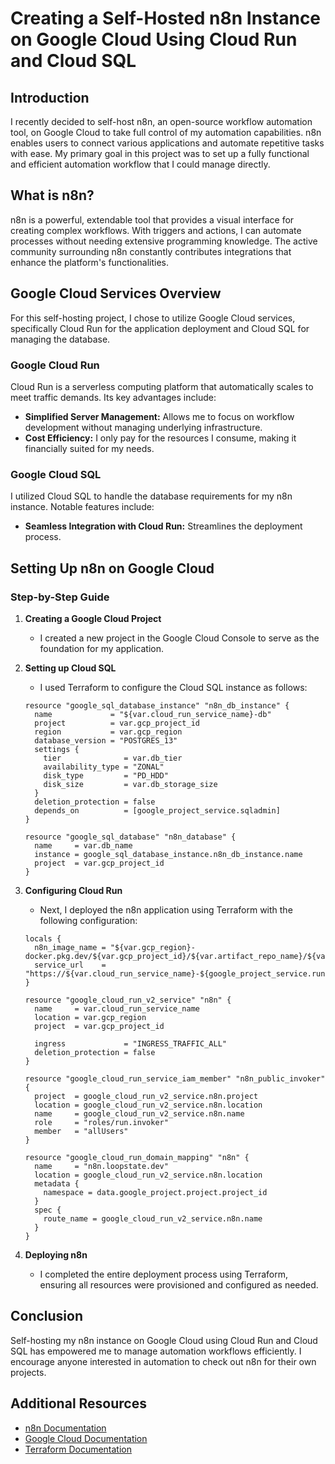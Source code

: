 # Creating a Self-Hosted n8n Instance on Google Cloud Using Cloud Run and Cloud SQL

## Introduction

I recently decided to self-host n8n, an open-source workflow automation tool, on Google Cloud to take full control of my automation capabilities. n8n enables users to connect various applications and automate repetitive tasks with ease. My primary goal in this project was to set up a fully functional and efficient automation workflow that I could manage directly.

## What is n8n?

n8n is a powerful, extendable tool that provides a visual interface for creating complex workflows. With triggers and actions, I can automate processes without needing extensive programming knowledge. The active community surrounding n8n constantly contributes integrations that enhance the platform's functionalities.

## Google Cloud Services Overview

For this self-hosting project, I chose to utilize Google Cloud services, specifically Cloud Run for the application deployment and Cloud SQL for managing the database.

### Google Cloud Run

Cloud Run is a serverless computing platform that automatically scales to meet traffic demands. Its key advantages include:
- **Simplified Server Management:** Allows me to focus on workflow development without managing underlying infrastructure.
- **Cost Efficiency:** I only pay for the resources I consume, making it financially suited for my needs.

### Google Cloud SQL

I utilized Cloud SQL to handle the database requirements for my n8n instance. Notable features include:
- **Seamless Integration with Cloud Run:** Streamlines the deployment process.

## Setting Up n8n on Google Cloud

### Step-by-Step Guide

1. **Creating a Google Cloud Project**
   - I created a new project in the Google Cloud Console to serve as the foundation for my application.

2. **Setting up Cloud SQL**
   - I used Terraform to configure the Cloud SQL instance as follows:
   ```hcl
   resource "google_sql_database_instance" "n8n_db_instance" {
     name             = "${var.cloud_run_service_name}-db"
     project          = var.gcp_project_id
     region           = var.gcp_region
     database_version = "POSTGRES_13"
     settings {
       tier              = var.db_tier
       availability_type = "ZONAL"
       disk_type         = "PD_HDD"
       disk_size         = var.db_storage_size
     }
     deletion_protection = false
     depends_on          = [google_project_service.sqladmin]
   }

   resource "google_sql_database" "n8n_database" {
     name     = var.db_name
     instance = google_sql_database_instance.n8n_db_instance.name
     project  = var.gcp_project_id
   }
   ```

3. **Configuring Cloud Run**
   - Next, I deployed the n8n application using Terraform with the following configuration:
   ```hcl
   locals {
     n8n_image_name = "${var.gcp_region}-docker.pkg.dev/${var.gcp_project_id}/${var.artifact_repo_name}/${var.cloud_run_service_name}:latest"
     service_url    = "https://${var.cloud_run_service_name}-${google_project_service.run.project}.run.app"
   }

   resource "google_cloud_run_v2_service" "n8n" {
     name     = var.cloud_run_service_name
     location = var.gcp_region
     project  = var.gcp_project_id

     ingress             = "INGRESS_TRAFFIC_ALL"
     deletion_protection = false
   }

   resource "google_cloud_run_service_iam_member" "n8n_public_invoker" {
     project  = google_cloud_run_v2_service.n8n.project
     location = google_cloud_run_v2_service.n8n.location
     name     = google_cloud_run_v2_service.n8n.name
     role     = "roles/run.invoker"
     member   = "allUsers"
   }

   resource "google_cloud_run_domain_mapping" "n8n" {
     name     = "n8n.loopstate.dev"
     location = google_cloud_run_v2_service.n8n.location
     metadata {
       namespace = data.google_project.project.project_id
     }
     spec {
       route_name = google_cloud_run_v2_service.n8n.name
     }
   }
   ```

4. **Deploying n8n**
   - I completed the entire deployment process using Terraform, ensuring all resources were provisioned and configured as needed.

## Conclusion

Self-hosting my n8n instance on Google Cloud using Cloud Run and Cloud SQL has empowered me to manage automation workflows efficiently. I encourage anyone interested in automation to check out n8n for their own projects.

## Additional Resources
- [n8n Documentation](https://docs.n8n.io)
- [Google Cloud Documentation](https://cloud.google.com/docs)
- [Terraform Documentation](https://www.terraform.io/docs)